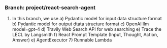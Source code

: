 ### Branch: project/react-search-agent

1) In this branch, we use
   a) Pydantic model for input data structure format
   b) Pydantic model for output dtata structure format
   c) OpenAI llm model=gpt-4
   d) Travily Web Search API for web searching
   e) Trace the LECL by Langsmith
   f) React Prompt Template (Input, Thought, Action, Answer)
   e) AgentExecutor
   7) Runnable Lambda